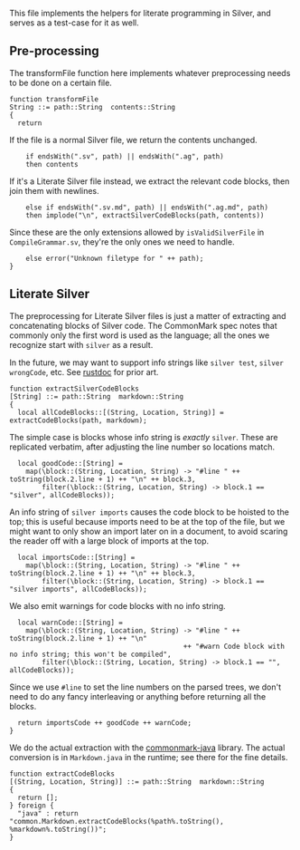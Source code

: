 This file implements the helpers for literate programming in Silver, and serves as a test-case for it as well.

## Pre-processing

The transformFile function here implements whatever preprocessing needs to be done on a certain file.

```silver
function transformFile
String ::= path::String  contents::String
{
  return
```

If the file is a normal Silver file, we return the contents unchanged.

```silver
    if endsWith(".sv", path) || endsWith(".ag", path)
    then contents
```

If it's a Literate Silver file instead, we extract the relevant code blocks, then join them with newlines.

```silver
    else if endsWith(".sv.md", path) || endsWith(".ag.md", path)
    then implode("\n", extractSilverCodeBlocks(path, contents))
```

Since these are the only extensions allowed by `isValidSilverFile` in `CompileGrammar.sv`, they're the only ones we need to handle.

```silver
    else error("Unknown filetype for " ++ path);
}
```

## Literate Silver

The preprocessing for Literate Silver files is just a matter of extracting and concatenating blocks of Silver code.
The CommonMark spec notes that commonly only the first word is used as the language; all the ones we recognize start with `silver` as a result.

In the future, we may want to support info strings like `silver test`, `silver wrongCode`, etc.
See [rustdoc](https://doc.rust-lang.org/rustdoc/documentation-tests.html#attributes) for prior art.


```silver
function extractSilverCodeBlocks
[String] ::= path::String  markdown::String
{
  local allCodeBlocks::[(String, Location, String)] = extractCodeBlocks(path, markdown);
```

The simple case is blocks whose info string is *exactly* `silver`.
These are replicated verbatim, after adjusting the line number so locations match.

```silver
  local goodCode::[String] =
    map(\block::(String, Location, String) -> "#line " ++ toString(block.2.line + 1) ++ "\n" ++ block.3,
        filter(\block::(String, Location, String) -> block.1 == "silver", allCodeBlocks));
```

An info string of `silver imports` causes the code block to be hoisted to the top; this is useful because imports need to be at the top of the file, but we might want to only show an import later on in a document, to avoid scaring the reader off with a large block of imports at the top.

```silver
  local importsCode::[String] =
    map(\block::(String, Location, String) -> "#line " ++ toString(block.2.line + 1) ++ "\n" ++ block.3,
        filter(\block::(String, Location, String) -> block.1 == "silver imports", allCodeBlocks));
```

We also emit warnings for code blocks with no info string.

```silver
  local warnCode::[String] =
    map(\block::(String, Location, String) -> "#line " ++ toString(block.2.line + 1) ++ "\n"
                                           ++ "#warn Code block with no info string; this won't be compiled",
        filter(\block::(String, Location, String) -> block.1 == "", allCodeBlocks));
```

Since we use `#line` to set the line numbers on the parsed trees, we don't need to do any fancy interleaving or anything before returning all the blocks.

```silver
  return importsCode ++ goodCode ++ warnCode;
}
```

We do the actual extraction with the [commonmark-java](https://github.com/commonmark/commonmark-java) library.
The actual conversion is in `Markdown.java` in the runtime; see there for the fine details.

```silver
function extractCodeBlocks
[(String, Location, String)] ::= path::String  markdown::String
{
  return [];
} foreign {
  "java" : return "common.Markdown.extractCodeBlocks(%path%.toString(), %markdown%.toString())";
}
```
